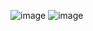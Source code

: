 ![image](https://github.com/bo-gyeong/Algo/assets/58285947/32219875-296a-4679-8686-f2a70e0a0b34)
![image](https://github.com/bo-gyeong/Algo/assets/58285947/2b2c84ac-3669-48b4-9895-2f2f527d4883)
